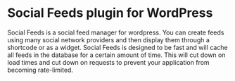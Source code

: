 # Social Feeds plugin for WordPress

Social Feeds is a social feed manager for wordpress. You can create feeds using many social network providers and then display them through a shortcode or as a widget. Social Feeds is designed to be fast and will cache all feeds in the database for a certain amount of time. This will cut down on load times and cut down on requests to prevent your application from becoming rate-limited.
